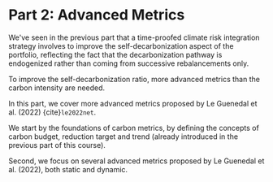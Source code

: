 # Part 2: Advanced Metrics

We've seen in the previous part that a time-proofed climate risk integration strategy involves to improve the self-decarbonization aspect of the portfolio, reflecting the fact that the decarbonization pathway is endogenized rather than coming from successive rebalancements only. 

To improve the self-decarbonization ratio, more advanced metrics than the carbon intensity are needed.

In this part, we cover more advanced metrics proposed by Le Guenedal et al. (2022) {cite}`le2022net`.

We start by the foundations of carbon metrics, by defining the concepts of carbon budget, reduction target and trend (already introduced in the previous part of this course).

Second, we focus on several advanced metrics proposed by Le Guenedal et al. (2022), both static and dynamic.